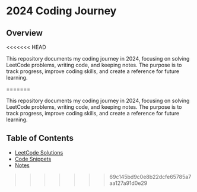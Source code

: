 # 2024 Coding Journey

## Overview
<<<<<<< HEAD

This repository documents my coding journey in 2024, focusing on solving LeetCode problems, writing code, and keeping notes. The purpose is to track progress, improve coding skills, and create a reference for future learning.

=======

This repository documents my coding journey in 2024, focusing on solving LeetCode problems, writing code, and keeping notes. The purpose is to track progress, improve coding skills, and create a reference for future learning.

## Table of Contents

- [LeetCode Solutions](#leetcode-solution)
- [Code Snippets](#code-snippets)
- [Notes](#notes)

>>>>>>> 69c145bd9c0e8b22dcfe65785a7aa127a91d0e29
